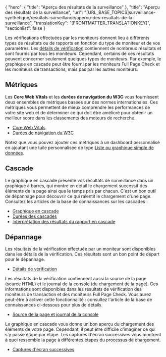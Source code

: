 {
  "hero": {
    "title": "Aperçu des résultats de la surveillance"
  },
  "title": "Aperçu des résultats de la surveillance",
  "url": "[URL_BASE_TOPICS]surveillance-synthetique/resultats-surveillance/apercu-des-resultats-de-la-surveillance",
  "translationKey": "[FRONTMATTER_TRANSLATIONKEY]",
  "sectionlist": false
}

Les vérifications effectuées par les moniteurs donnent lieu à différents types de résultats ou de rapports en fonction du type de moniteur et de vos paramètres. Les [détails de vérification]([LINK_URL_1]) contiennent de nombreux résultats et sont fournis par tous les moniteurs. Cependant, certains de ces résultats peuvent concerner seulement quelques types de moniteurs. Par exemple, le graphique en cascade peut être fourni par les moniteurs Full Page Check et les moniteurs de transactions, mais pas par les autres moniteurs.

## Métriques

Les **Core Web Vitals** et les **durées de navigation du W3C** vous fournissent deux ensembles de métriques basées sur des normes internationales. Ces métriques vous permettent de mieux comprendre les performances de votre site web et de déterminer ce qui doit être amélioré pour obtenir un meilleur score dans les classements des moteurs de recherche.

- [Core Web Vitals]([LINK_URL_2])
- [Durées de navigation du W3C]([LINK_URL_3])

Notez que vous pouvez ajouter ces métriques à un dashboard personnalisé en ajoutant une tuile personnalisée de type [Liste ou graphique simple de données]([LINK_URL_4]).

## Cascade

Le graphique en cascade présente vos résultats de surveillance dans un graphique à barres, qui montre en détail le chargement successif des éléments de la page ainsi que le temps pris par chacun. C'est un bon outil de dépannage pour découvrir ce qui ralentit le chargement d'une page. Consultez les articles de la base de connaissances sur les cascades :

- [Graphique en cascade]([LINK_URL_5])
- [Durées des cascades]([LINK_URL_6])
- [Interprétation des résultats du rapport en cascade]([LINK_URL_7])

## Dépannage

Les résultats de la vérification effectuée par un moniteur sont disponibles dans les détails de la vérification. Ces résultats sont un bon point de départ pour le dépannage.

- [Détails de vérification]([LINK_URL_8])

Les résultats de la vérification contiennent aussi la source de la page (source HTML) et le journal de la console (du chargement de la page). Ces informations sont disponibles dans les résultats de vérification des moniteurs de transaction et des moniteurs Full Page Check. Vous aurez peut-être à activer cette fonctionnalité : consultez l'article de la base de connaissances ci-dessous pour plus de détails.

- [Source de la page et journal de la console]([LINK_URL_9])

Le graphique en cascade vous donne un bon aperçu du chargement des éléments de votre page. Cependant, il peut être difficile d'imaginer ce qui s'y passe étape par étape. Les captures d'écran successives vous montrent à quoi ressemble la page à différentes étapes du processus de chargement.

- [Captures d'écran successives]([LINK_URL_10])
